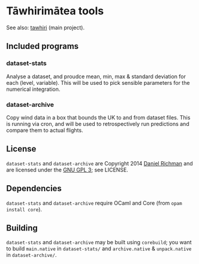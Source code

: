 # T&#257;whirim&#257;tea tools

See also: [tawhiri](https://github.com/cuspaceflight/tawhiri) (main project).

## Included programs

### dataset-stats

Analyse a dataset, and proudce mean, min, max & standard deviation for each
(level, variable). This will be used to pick sensible parameters for the
numerical integration.

### dataset-archive

Copy wind data in a box that bounds the UK to and from dataset files. This is
running via cron, and will be used to retrospectively run predictions and
compare them to actual flights.

## License

`dataset-stats` and `dataset-archive` are Copyright 2014
[Daniel Richman](http://www.danielrichman.co.uk/) and are licensed under the
[GNU GPL 3](http://gplv3.fsf.org/); see LICENSE.

## Dependencies

`dataset-stats` and `dataset-archive` require OCaml and Core
(from `opam install core`).

## Building

`dataset-stats` and `dataset-archive` may be built using `corebuild`; you
want to build `main.native` in `dataset-stats/` and `archive.native` &
`unpack.native` in `dataset-archive/`.
